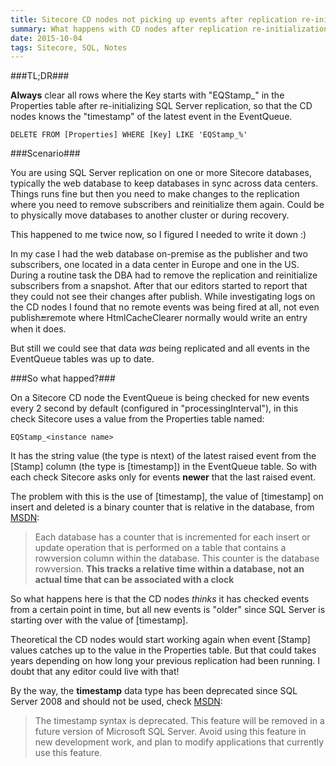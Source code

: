 ```yaml
---
title: Sitecore CD nodes not picking up events after replication re-initialization
summary: What happens with CD nodes after replication re-initialization and why do they ignore all events?
date: 2015-10-04
tags: Sitecore, SQL, Notes
---
```


###TL;DR###

**Always** clear all rows where the Key starts with "EQStamp_" in the Properties table after re-initializing SQL Server replication, so that the CD nodes knows the "timestamp" of the latest event in the EventQueue.

	DELETE FROM [Properties] WHERE [Key] LIKE 'EQStamp_%'

###Scenario###

You are using SQL Server replication on one or more Sitecore databases, typically the web database to keep databases in sync across data centers. Things runs fine but then you need to make changes to the replication where you need to remove subscribers and reinitialize them again. Could be to physically move databases to another cluster or during recovery.

This happened to me twice now, so I figured I needed to write it down :) 

In my case I had the web database on-premise as the publisher and two subscribers, one located in a data center in Europe and one in the US. During a routine task the DBA had to remove the replication and reinitialize subscribers from a snapshot. After that our editors started to report that they could not see their changes after publish. While investigating logs on the CD nodes I found that no remote events was being fired at all, not even publish:end:remote where HtmlCacheClearer normally would write an entry when it does. 

But still we could see that data *was* being replicated and all events in the EventQueue tables was up to date.

###So what happed?###

On a Sitecore CD node the EventQueue is being checked for new events every 2 second by default (configured in "processingInterval"), in this check Sitecore uses a value from the Properties table named:

	EQStamp_<instance name>
	
It has the string value (the type is ntext) of the latest raised event from the [Stamp] column (the type is [timestamp]) in the EventQueue table. So with each check Sitecore asks only for events **newer** that the last raised event.

The problem with this is the use of [timestamp], the value of [timestamp] on insert and deleted is a binary counter that is relative in the database, from [MSDN](https://msdn.microsoft.com/en-us/library/ms182776.aspx):

>Each database has a counter that is incremented for each insert or update operation that is performed on a table that contains a rowversion column within the database. This counter is the database rowversion. **This tracks a relative time within a database, not an actual time that can be associated with a clock**

So what happens here is that the CD nodes *thinks* it has checked events from a certain point in time, but all new events is "older" since SQL Server is starting over with the value of [timestamp].

Theoretical the CD nodes would start working again when event [Stamp] values catches up to the value in the Properties table. But that could takes years depending on how long your previous replication had been running. I doubt that any editor could live with that!

By the way, the **timestamp** data type has been deprecated since SQL Server 2008 and should not be used, check [MSDN](https://msdn.microsoft.com/en-us/library/ms182776.aspx):

>The timestamp syntax is deprecated. This feature will be removed in a future version of Microsoft SQL Server. Avoid using this feature in new development work, and plan to modify applications that currently use this feature.

